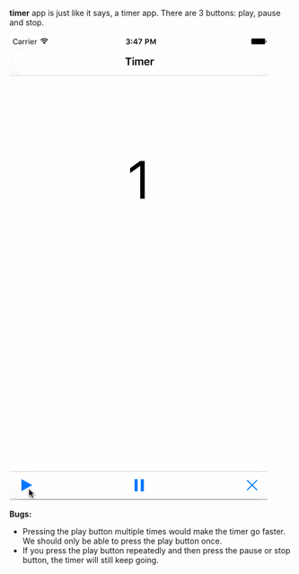 **timer** app is just like it says, a timer app. There are 3 buttons: play, pause and stop. 


![image](https://github.com/anitay20/ios-tutorials/blob/master/timer/timer.gif)

**Bugs:**
* Pressing the play button multiple times would make the timer go faster. We should only be able to press the play button once.
* If you press the play button repeatedly and then press the pause or stop button, the timer will still keep going. 

